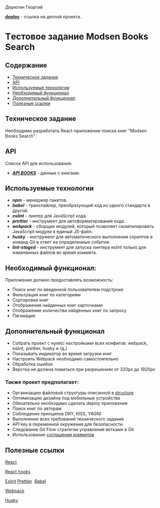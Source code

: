 Дерюгин Георгий

**[deploy](https://jackboys910.github.io/Practice-Modsen/)** - ссылка на деплой проекта.

# Tестовое задание Modsen Books Search


## Содержание


- [Техническое задание](#Техническое-задание)
- [API](#API)
- [Используемые технологии](#Используемые-технологии)
- [Необходимый функционал](#Необходимый-функционал)
- [Дополнительный функционал](#Дополнительный-функционал)
- [Полезные ссылки](#Полезные-ссылки)


## Техническое задание


Необходимо разработать React-приложение поиска книг "Modsen Books Search".


## API 

Список API для использования:
- ***[API BOOKS](https://developers.google.com/books/docs/v1/using)*** - данные с книгами.


## Используемые технологии


- **_npm_** - менеджер пакетов.
- ***babel*** - транспайлер, преобразующий код из одного стандарта в другой.
- ***eslint*** - линтер для JavaScript кода.
- ***prettier*** - инструмент для автоформатирования кода.
- ***webpack*** -  сборщик модулей, который позволяет скомпилировать JavaScript-модули в единый JS-файл.
- ***husky*** -  инструмент для автоматического выполнения скриптов и команд Git в ответ на определенные события.
- ***lint-staged*** - инструмент для запуска линтера eslint только для измененных файлов во время коммита.


## Необходимый функционал:

Приложение должно предоставлять возможность:

- Поиск книг по введенной пользователем подстроке
- Фильтрация книг по категориям
- Сортировки книг
- Отображение найденных книг карточками
- Отображение количества найденных книг по запросу
- Пагинация 


## Дополнительный функционал

- Собрать проект с нуля(с настройками всех конфигов: webpack, eslint, prettier, husky и тд.)
- Показывать индикатор во время загрузки книг
- Настроить Webpack необходимо самостоятельно
- Обработка ошибок
- Верстка не должна ломаться при разрешениях от 320px до 1920px


### Также проект предполагает:


- Организацию файловой структуры описанной в [structure](https://github.com/mkrivel/structure)
- Оптимизацию дизайна под мобильные устройства
- Обязательно необходимо сделать deploy приложения
- Поиск книг по авторам
- Соблюдение принципов DRY, KISS, YAGNI
- Выполнение всех требований технического задания
- API key в переменной окружения для безопасности
- Следование Git Flow стратегии управления ветками в Git
- Использование [соглашения коммитов](https://www.conventionalcommits.org/ru/v1.0.0-beta.2/)


## Полезные ссылки


[React](https://reactjs.org/docs/getting-started.html)

[React hooks](https://reactjs.org/docs/hooks-intro.html)

[Eslint](https://eslint.org/docs/user-guide/configuring)
​
[Prettier](https://prettier.io/docs/en/install.html)
​
[Babel](https://babeljs.io/docs/en/configuration)

[Webpack](https://webpack.js.org/guides/getting-started/)

[Husky](https://typicode.github.io/husky/#/)
